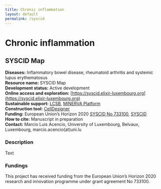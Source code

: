 ```yaml
---
title: Chronic inflammation
layout: default
permalink: /syscid
---
```


# Chronic inflammation
## SYSCID Map

**Diseases:** Inflammatory bowel disease, rheumatoid arthritis and systemic lupus erythematosus  
**Resource name:** SYSCID Map  
**Development status:** Active development  
**Online access and exploration:**  [https://syscid.elixir-luxembourg.org](https://syscid.elixir-luxembourg.org)  
**Sustainable support:** [LCSB](http://wwwen.uni.lu/lcsb), [MINERVA Platform](https://minerva.pages.uni.lu/)  
**Construction tool:** [CellDesigner](https://www.celldesigner.org/)  
**Funding:** European Union’s Horizon 2020 [SYSCID No 733100](https://cordis.europa.eu/project/id/733100), [SYSCID](https://syscid.eu/)  
**How to cite:** Manuscript in preparation  
**Contact:** Marcio Luis Acencio, University of Luxembourg, Belvaux, Luxembourg, marcio.acencio(at)uni.lu  

### Description

Text

### Fundings

This project has received funding from the European Union’s Horizon 2020 research and innovation programme under grant agreement No 733100.

